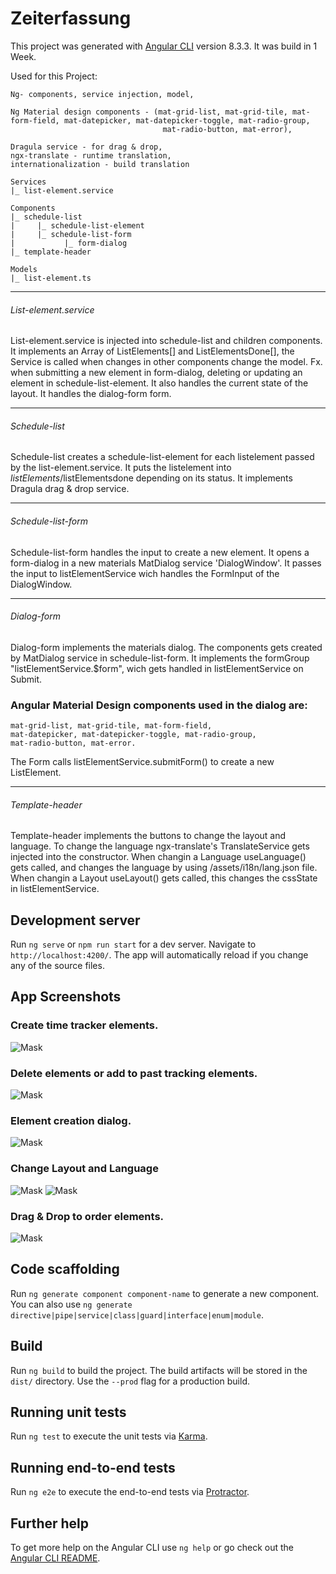 # Zeiterfassung

This project was generated with [Angular CLI](https://github.com/angular/angular-cli) version 8.3.3.
It was build in 1 Week.

Used for this Project:
```
Ng- components, service injection, model,
```

```
Ng Material design components - (mat-grid-list, mat-grid-tile, mat-form-field, mat-datepicker, mat-datepicker-toggle, mat-radio-group,
                                  mat-radio-button, mat-error),
```

```
Dragula service - for drag & drop,
ngx-translate - runtime translation, 
internationalization - build translation
```

```
Services
|_ list-element.service

Components
|_ schedule-list
|     |_ schedule-list-element
|     |_ schedule-list-form
|           |_ form-dialog
|_ template-header

Models
|_ list-element.ts
```


___________
###### List-element.service

List-element.service is injected into schedule-list and children components. 
It implements an Array of ListElements[] and ListElementsDone[], the Service is called when changes in other components change the model. Fx. when submitting a new element in form-dialog, deleting or updating an element in schedule-list-element.
It also handles the current state of the layout.
It handles the dialog-form form.


___________
###### Schedule-list

Schedule-list creates a schedule-list-element for each listelement passed by the list-element.service.
It puts the listelement into $listElements/$listElementsdone depending on its status.
It implements Dragula drag & drop service.

___________
###### Schedule-list-form

Schedule-list-form handles the input to create a new element. It opens a form-dialog in a new materials MatDialog service 'DialogWindow'.
It passes the input to listElementService wich handles the FormInput of the DialogWindow.

___________
###### Dialog-form

Dialog-form implements the materials dialog. The components gets created by MatDialog service in schedule-list-form.
It implements the formGroup "listElementService.$form", wich gets handled in listElementService on Submit.


### Angular Material Design components used in the dialog are:
```
mat-grid-list, mat-grid-tile, mat-form-field, 
mat-datepicker, mat-datepicker-toggle, mat-radio-group,
mat-radio-button, mat-error.  
```

The Form calls listElementService.submitForm() to create a new ListElement. 

___________
###### Template-header

Template-header implements the buttons to change the layout and language. 
To change the language ngx-translate's TranslateService gets injected into the constructor.
When changin a Language useLanguage() gets called, and changes the language by using /assets/i18n/lang.json file.
When changin a Layout useLayout() gets called, this changes the cssState in listElementService.


## Development server

Run `ng serve` or `npm run start` for a dev server. Navigate to `http://localhost:4200/`. The app will automatically reload if you change any of the source files.


## App Screenshots

### Create time tracker elements.
![Mask](../master/git-readme/Screen01.png)

### Delete elements or add to past tracking elements.
![Mask](../master/git-readme/Screen02.png)

### Element creation dialog.
![Mask](../master/git-readme/Screen03.png)

### Change Layout and Language
![Mask](../master/git-readme/Screen04.png)
![Mask](../master/git-readme/Screen05.png)

### Drag & Drop to order elements.
![Mask](../master/git-readme/Screen06.png)


## Code scaffolding

Run `ng generate component component-name` to generate a new component. You can also use `ng generate directive|pipe|service|class|guard|interface|enum|module`.

## Build

Run `ng build` to build the project. The build artifacts will be stored in the `dist/` directory. Use the `--prod` flag for a production build.

## Running unit tests

Run `ng test` to execute the unit tests via [Karma](https://karma-runner.github.io).

## Running end-to-end tests

Run `ng e2e` to execute the end-to-end tests via [Protractor](http://www.protractortest.org/).

## Further help

To get more help on the Angular CLI use `ng help` or go check out the [Angular CLI README](https://github.com/angular/angular-cli/blob/master/README.md).


